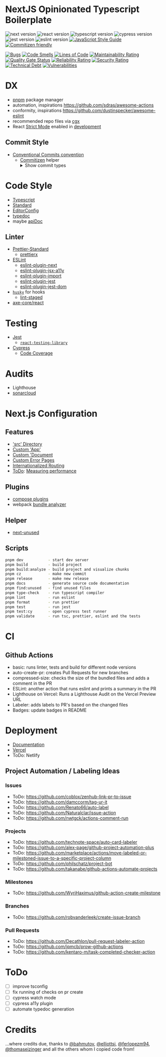 # NextJS Opinionated Typescript Boilerplate

![next version](https://img.shields.io/badge/next-latest-brightgreen) ![react version](https://img.shields.io/badge/react-17.0.1-brightgreen) ![typescript version](https://img.shields.io/badge/typescript-4.1.3-brightgreen) ![cypress version](https://img.shields.io/badge/cypress-6.2.1-brightgreen) ![jest version](https://img.shields.io/badge/jest-26.6.3-brightgreen) ![eslint version](https://img.shields.io/badge/eslint-7.17.0-brightgreen) [![JavaScript Style Guide](https://img.shields.io/badge/code_style-standard-brightgreen.svg)](https://standardjs.com) [![Commitizen friendly](https://img.shields.io/badge/commitizen-friendly-brightgreen.svg)](http://commitizen.github.io/cz-cli/)

[![Bugs](https://sonarcloud.io/api/project_badges/measure?project=einSelbst_feehikel&metric=bugs)](https://sonarcloud.io/dashboard?id=einSelbst_feehikel) [![Code Smells](https://sonarcloud.io/api/project_badges/measure?project=einSelbst_feehikel&metric=code_smells)](https://sonarcloud.io/dashboard?id=einSelbst_feehikel) [![Lines of Code](https://sonarcloud.io/api/project_badges/measure?project=einSelbst_feehikel&metric=ncloc)](https://sonarcloud.io/dashboard?id=einSelbst_feehikel) [![Maintainability Rating](https://sonarcloud.io/api/project_badges/measure?project=einSelbst_feehikel&metric=sqale_rating)](https://sonarcloud.io/dashboard?id=einSelbst_feehikel) [![Quality Gate Status](https://sonarcloud.io/api/project_badges/measure?project=einSelbst_feehikel&metric=alert_status)](https://sonarcloud.io/dashboard?id=einSelbst_feehikel) [![Reliability Rating](https://sonarcloud.io/api/project_badges/measure?project=einSelbst_feehikel&metric=reliability_rating)](https://sonarcloud.io/dashboard?id=einSelbst_feehikel) [![Security Rating](https://sonarcloud.io/api/project_badges/measure?project=einSelbst_feehikel&metric=security_rating)](https://sonarcloud.io/dashboard?id=einSelbst_feehikel) [![Technical Debt](https://sonarcloud.io/api/project_badges/measure?project=einSelbst_feehikel&metric=sqale_index)](https://sonarcloud.io/dashboard?id=einSelbst_feehikel) [![Vulnerabilities](https://sonarcloud.io/api/project_badges/measure?project=einSelbst_feehikel&metric=vulnerabilities)](https://sonarcloud.io/dashboard?id=einSelbst_feehikel)

# DX

- [pnpm](https://pnpm.js.org/en/) package manager
- automation, inspirations https://github.com/sdras/awesome-actions
- conformity, inspirations https://github.com/dustinspecker/awesome-eslint
- recommended repo files via [cgx](https://github.com/jeroenouw/cgx)
- React [Strict Mode](https://reactjs.org/docs/strict-mode.html) enabled in [development](https://nextjs.org/docs/api-reference/next.config.js/react-strict-mode)

## Commit Style

- [Conventional Commits convention](https://www.conventionalcommits.org/)
  - [Commitizen](https://github.com/commitizen/cz-cli) helper
    <details>
      <summary>Show commit types</summary>
       - feat: A new feature
       - fix: A bug fix
       - docs: Documentation only changes
       - style: Changes that do not affect the meaning of the code (white-space, formatting, missing semi-colons, etc)
       - refactor: A code change that neither fixes a bug nor adds a feature
       - perf: A code change that improves performance
       - test: Adding missing tests or correcting existing tests
       - build: Changes that affect the build system or external dependencies (example scopes: webpack, typescript, pnpm)
       - ci: Changes to our CI configuration files and scripts (example scopes: Github Actions, BrowserStack, SauceLabs)
       - chore: Other changes that don't modify src or test files
       - revert: Reverts a previous commit
    </details>

# Code Style

- [Typescript](https://www.typescriptlang.org/)
- [Standard](https://github.com/standard/standard)
- [EditorConfig](https://editorconfig.org/)
- [typedoc](https://github.com/TypeStrong/typedoc)
- maybe [apiDoc](https://apidocjs.com/)

## Linter

- [Prettier-Standard](https://github.com/sheerun/prettier-standard)
  - [prettierx](https://github.com/brodybits/prettierx/)
- [ESLint](https://eslint.org/)
  - [eslint-plugin-next](https://github.com/vercel/next.js/tree/canary/packages/eslint-plugin-next)
  - [eslint-plugin-jsx-a11y]()
  - [eslint-plugin-import](https://github.com/benmosher/eslint-plugin-import)
  - [eslint-plugin-jest](https://github.com/jest-community/eslint-plugin-jest)
  - [eslint-plugin-jest-dom](https://github.com/testing-library/eslint-plugin-jest-dom)
- [`husky`](https://github.com/typicode/husky) for hooks
  - [lint-staged](https://github.com/okonet/lint-staged)
- [axe-core/react](https://github.com/dequelabs/axe-core-npm)

# Testing

- [Jest](https://jestjs.io/)
  - [`react-testing-library`](https://testing-library.com/docs/react-testing-library/intro)
- [Cypress](https://www.cypress.io/)
  - [Code Coverage](https://docs.cypress.io/guides/tooling/code-coverage.html)

# Audits

- Lighthouse
- [sonarcloud](https://sonarcloud.io/)

# Next.js Configuration

## Features

- ['src' Directory](https://nextjs.org/docs/advanced-features/src-directory)
- [Custom 'App'](https://nextjs.org/docs/advanced-features/custom-app)
- [Custom 'Document](https://nextjs.org/docs/advanced-features/custom-document)
- [Custom Error Pages](https://nextjs.org/docs/advanced-features/custom-error-page)
- [Internationalized Routing](https://nextjs.org/docs/advanced-features/i18n-routing)
- [ToDo](https://github.com/einSelbst/feehikel/issues/75): [Measuring performance](https://nextjs.org/docs/advanced-features/measuring-performance)

## Plugins

- [compose plugins](https://github.com/cyrilwanner/next-compose-plugins)
- webpack [bundle analyzer](https://github.com/vercel/next.js/tree/canary/packages/next-bundle-analyzer)

## Helper

- [next-unused](https://github.com/pacocoursey/next-unused)

## Scripts

```bash
pnpm dev           - start dev server
pnpm build         - build project
pnpm build:analyze - build project and visualize chunks
pnpm cz            - make new commit
pnpm release       - make new release
pnpm docs          - generate source code documentation
pnpm find:unused   - find unused files
pnpm type-check    - run typescript compiler
pnpm lint          - run eslint
pnpm format        - run prettier
pnpm test          - run jest
pnpm test:cy       - open cypress test runner
pnpm validate      - run tsc, prettier, eslint and the tests
```

# CI

## Github Actions

- basic: runs linter, tests and build for different node versions
- auto-create-pr: creates Pull Requests for new branches
- compressed-size: checks the size of the bundled files and adds a comment in the PR
- ESLint: another action that runs eslint and prints a summary in the PR
- Lighthouse on Vercel: Runs a Lighthouse Audit on the Vercel Preview URL
- Labeler: adds labels to PR's based on the changed files
- Badges: update badges in README

# Deployment

- [Documentation](https://nextjs.org/docs/deployment)
- [Vercel](https://vercel.com/import?filter=next.js)
- ToDo: Netlify

## Project Automation / Labeling Ideas

### Issues

- ToDo: https://github.com/coblox/zenhub-link-pr-to-issue
- ToDo: https://github.com/damccorm/tag-ur-it
- ToDo: https://github.com/Renato66/auto-label
- ToDo: https://github.com/Naturalclar/issue-action
- ToDo: https://github.com/nwtgck/actions-comment-run

### Projects

- ToDo: https://github.com/technote-space/auto-card-labeler
- ToDo: https://github.com/alex-page/github-project-automation-plus
- ToDo: https://github.com/marketplace/actions/move-labeled-or-milestoned-issue-to-a-specific-project-column
- ToDo: https://github.com/philschatz/project-bot
- ToDo: https://github.com/takanabe/github-actions-automate-projects

### Milestones

- ToDo: https://github.com/WyriHaximus/github-action-create-milestone

### Branches

- ToDo: https://github.com/robvanderleek/create-issue-branch

### Pull Requests

- ToDo: https://github.com/Decathlon/pull-request-labeler-action
- ToDo: https://github.com/jpmcb/prow-github-actions
- ToDo: https://github.com/kentaro-m/task-completed-checker-action

# ToDo

- [ ] improve tsconfig
- [ ] fix running of checks on pr create
- [ ] cypress watch mode
- [ ] cypress a11y plugin
- [ ] automate typedoc generation

# Credits

...where credits due, thanks to [@bahmutov](https://github.com/bahmutov), [@elliottsj](https://github.com/elliottsj), [@ferlopezm94](https://github.com/ferlopezm94), [@thomaseizinger](https://github.com/thomaseizinger) and all the others whom I copied code from!
